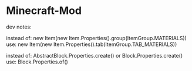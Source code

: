 # Minecraft-Mod

dev notes:

instead of:
new Item(new Item.Properties().group(ItemGroup.MATERIALS)) 
use:
new Item(new Item.Properties().tab(ItemGroup.TAB_MATERIALS))

instead of:
AbstractBlock.Properties.create()
or
Block.Properties.create()
use:
Block.Properties.of()